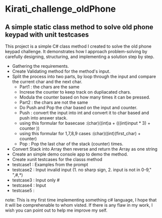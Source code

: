 # Kirati_challenge_oldPhone

## A simple static class method  to solve old phone keypad with unit testcases
This project is a simple C# class method I created to solve the old phone keypad challenge. It demonstrates how I approach problem-solving by carefully designing, structuring, and implementing a solution step by step.
* Gathering the requirements.
* Create Validating method for the method's input.
* Split the process into two parts, by loop through the input and compare the current char and the next char.  
  * Part1 : the chars are the same
   * Increse the counter to keep track on dupliacated chars.
   * Modula the counter based on how many times it can be pressed.
  * Part2 : the chars are not the same
   * Do Push and Pop the char based on the input and counter.
    * Push : convert the input into int and convert it to char based and push into answer stack.
     * using this formular for basecase :(char)((int)a + (((int)input * 3) + counter ))
     * using this formular for 1,7,8,9 cases :(char)((int)(first_char) + counter)
    * Pop : Pop the last char of the stack (counter) times.  
* Convert Stack into Array then reverse and return the Array as one string
* Create an simple demo console app to demo the method.
* Create xunit testcases for the classs method
 * testcase1 : Examples from the prompt
 * testcase2 : Input invalid input (1. no sharp sign, 2. input is not in 0-9," ",#,*)
 * testcase3 : Input only #
 * testcase4 : Input 
 * testcase5 :  



note: This is my first time implementing something c# language, I hope that it will be comprehenable to whom visted. If there is any flaw in my work, I wish you can point out to help me improve my self. 
